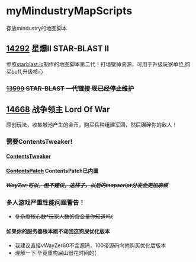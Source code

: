 # myMindustryMapScripts
存放mindustry的地图脚本

## [14292](https://github.com/xkldklp/myMindustryMapScripts/blob/main/14292.kts) 星爆II STAR-BLAST II

参照[starblast.io](https://starblast.io)制作的地图脚本第二代！打墙壁掉资源，可用于升级玩家单位,购买buff,升级核心

### ~~[13599](https://github.com/way-zer/ScriptAgent4MindustryExt/blob/mapScript/scripts/mapScript/13599.kts) STAR-BLAST 一代链接 现已经停止维护~~

## [14668](https://github.com/xkldklp/myMindustryMapScripts/blob/main/14668LordOfWar/14668.kts) 战争领主 Lord Of War

原创玩法，收集城池产生的金币，购买兵种组建军团，然后碾碎你的敌人！

### 需要ContentsTweaker!
#### [ContentsTweaker](https://github.com/way-zer/ContentsTweaker/releases)

#### ~~[ContentsPatch](https://github.com/xkldklp/myMindustryMapScripts/blob/main/14668LordOfWar/14668.json)~~ ContentsPatch已内置

##### ~~WayZer:可以，但不建议，这样子，以后的mapscript分发会更加麻烦~~

### 多人游戏严重性能问题警告！
- ~~复杂度核心数*玩家人数的含金量你知道吗(~~

#### 如果你的服务器根本跑不动我这狗屎优化版本
- 我建议直接vWayZer60不含源码，100带源码向他购买优化后版本
- 理解一下 毕竟重构屎山很花时间的(
